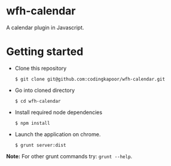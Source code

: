 # wfh-calendar

A calendar plugin in Javascript.

# Getting started

- Clone this repository

  `$ git clone git@github.com:codingkapoor/wfh-calendar.git`

- Go into cloned directory

  `$ cd wfh-calendar`

- Install required node dependencies

  `$ npm install`

- Launch the application on chrome.

  `$ grunt server:dist`

**Note:** For other grunt commands try: `grunt --help`.

